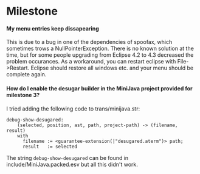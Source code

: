 # Milestone

#### My menu entries keep dissapearing

This is due to a bug in one of the dependencies of spoofax, which sometimes trows a NullPointerException.
There is no known solution at the time, but for some people upgrading from Eclipse 4.2 to 4.3 decreased the problem occurances.
As a workaround, you can restart eclipse with File->Restart. Eclipse should restore all windows etc. and your menu should be complete again.

#### How do I enable the desugar builder in the MiniJava project provided for milestone 3?

I tried adding the following code to trans/minijava.str:

	debug-show-desugared:
	    (selected, position, ast, path, project-path) -> (filename, result)
	    with
	      filename := <guarantee-extension(|"desugared.aterm")> path;
	      result   := selected

The string `debug-show-desugared` can be found in include/MiniJava.packed.esv but all this didn't work.